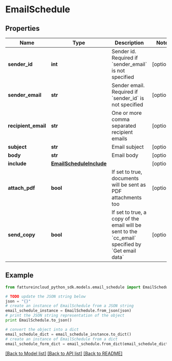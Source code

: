 # EmailSchedule


## Properties
Name | Type | Description | Notes
------------ | ------------- | ------------- | -------------
**sender_id** | **int** | Sender id. Required if &#x60;sender_email&#x60; is not specified | [optional] 
**sender_email** | **str** | Sender email. Required if &#x60;sender_id&#x60; is not specified | [optional] 
**recipient_email** | **str** | One or more comma separated recipient emails | [optional] 
**subject** | **str** | Email subject | [optional] 
**body** | **str** | Email body | [optional] 
**include** | [**EmailScheduleInclude**](EmailScheduleInclude.md) |  | [optional] 
**attach_pdf** | **bool** | If set to true, documents will be sent as PDF attachments too | [optional] 
**send_copy** | **bool** | If set to true, a copy of the email will be sent to the &#x60;cc_email&#x60; specified by &#x60;Get email data&#x60; | [optional] 

## Example

```python
from fattureincloud_python_sdk.models.email_schedule import EmailSchedule

# TODO update the JSON string below
json = "{}"
# create an instance of EmailSchedule from a JSON string
email_schedule_instance = EmailSchedule.from_json(json)
# print the JSON string representation of the object
print EmailSchedule.to_json()

# convert the object into a dict
email_schedule_dict = email_schedule_instance.to_dict()
# create an instance of EmailSchedule from a dict
email_schedule_form_dict = email_schedule.from_dict(email_schedule_dict)
```
[[Back to Model list]](../README.md#documentation-for-models) [[Back to API list]](../README.md#documentation-for-api-endpoints) [[Back to README]](../README.md)



